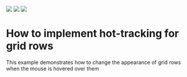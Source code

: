 <!-- default badges list -->
![](https://img.shields.io/endpoint?url=https://codecentral.devexpress.com/api/v1/VersionRange/128629718/13.1.4%2B)
[![](https://img.shields.io/badge/Open_in_DevExpress_Support_Center-FF7200?style=flat-square&logo=DevExpress&logoColor=white)](https://supportcenter.devexpress.com/ticket/details/E724)
[![](https://img.shields.io/badge/📖_How_to_use_DevExpress_Examples-e9f6fc?style=flat-square)](https://docs.devexpress.com/GeneralInformation/403183)
<!-- default badges end -->
# How to implement hot-tracking for grid rows


<p>This example demonstrates how to change the appearance of grid rows when the mouse is hovered over them</p>

<br/>


